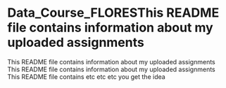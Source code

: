 # Data_Course_FLORESThis README file contains information about my uploaded assignments
This README file contains information about my uploaded assignments
This README file contains information about my uploaded assignments
This README file contains etc etc etc you get the idea
